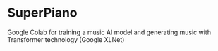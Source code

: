 # SuperPiano
Google Colab for training a music AI model and generating music with Transformer technology (Google XLNet)
